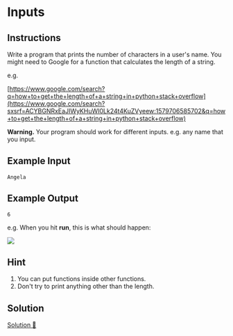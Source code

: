 # Inputs

## Instructions

Write a program that prints the number of characters in a user's name. You might need to Google for a function that calculates the length of a string. 

e.g.

[https://www.google.com/search?q=how+to+get+the+length+of+a+string+in+python+stack+overflow](https://www.google.com/search?sxsrf=ACYBGNRxEaJIWyKHuWI0Lk24t4KuZVyeew:1579706585702&q=how+to+get+the+length+of+a+string+in+python+stack+overflow)

**Warning.** Your program should work for different inputs. e.g. any name that you input.

## Example Input

```
Angela
```

## Example Output

```
6
```

e.g. When you hit **run**, this is what should happen:

![](../../img/1.3%20inputs.gif) 

## Hint

1. You can put functions inside other functions.
2. Don't try to print anything other than the length.

## Solution

[Solution 💯](./main.py)